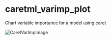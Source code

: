 # caretml_varimp_plot
Chart variable importance for a model using caret

![CaretVarImpImage](https://drive.google.com/file/d/1grQRtnWOBmDPPgSDT7xqJpEAbwApBVmY/view?usp=sharing)
